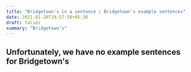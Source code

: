 ```yaml
---
title: "Bridgetown's in a sentence | Bridgetown's example sentences"
date: 2021-01-20T19:57:50+05:30
draft: falses
summary: "Bridgetown's"
---
```

## Unfortunately, we have no example sentences for Bridgetown's                 
